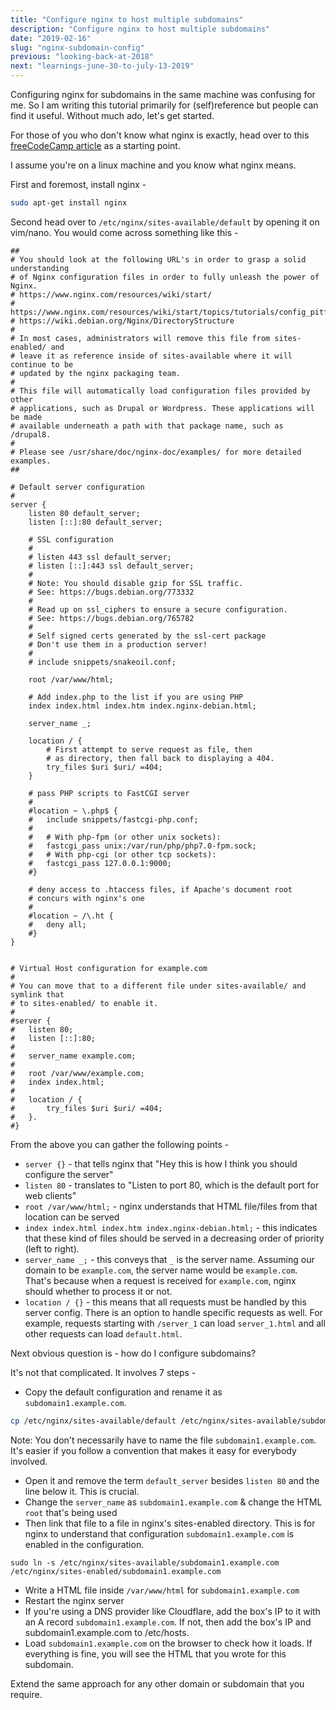```yaml
---
title: "Configure nginx to host multiple subdomains"
description: "Configure nginx to host multiple subdomains"
date: "2019-02-16"
slug: "nginx-subdomain-config"
previous: "looking-back-at-2018"
next: "learnings-june-30-to-july-13-2019"
---
```

Configuring nginx for subdomains in the same machine was confusing for me. So I am writing this tutorial primarily for (self)reference but people can find it useful. Without much ado, let's get started.

For those of you who don't know what nginx is exactly, head over to this [freeCodeCamp article](https://medium.freecodecamp.org/an-introduction-to-nginx-for-developers-62179b6a458f) as a starting point.

I assume you're on a linux machine and you know what nginx means.

First and foremost, install nginx -
```bash
sudo apt-get install nginx
```

Second head over to `/etc/nginx/sites-available/default` by opening it on vim/nano. You would come across something like this - 

```
##
# You should look at the following URL's in order to grasp a solid understanding
# of Nginx configuration files in order to fully unleash the power of Nginx.
# https://www.nginx.com/resources/wiki/start/
# https://www.nginx.com/resources/wiki/start/topics/tutorials/config_pitfalls/
# https://wiki.debian.org/Nginx/DirectoryStructure
#
# In most cases, administrators will remove this file from sites-enabled/ and
# leave it as reference inside of sites-available where it will continue to be
# updated by the nginx packaging team.
#
# This file will automatically load configuration files provided by other
# applications, such as Drupal or Wordpress. These applications will be made
# available underneath a path with that package name, such as /drupal8.
#
# Please see /usr/share/doc/nginx-doc/examples/ for more detailed examples.
##

# Default server configuration
#
server {
    listen 80 default_server;
    listen [::]:80 default_server;

    # SSL configuration
    #
    # listen 443 ssl default_server;
    # listen [::]:443 ssl default_server;
    #
    # Note: You should disable gzip for SSL traffic.
    # See: https://bugs.debian.org/773332
    #
    # Read up on ssl_ciphers to ensure a secure configuration.
    # See: https://bugs.debian.org/765782
    #
    # Self signed certs generated by the ssl-cert package
    # Don't use them in a production server!
    #
    # include snippets/snakeoil.conf;

    root /var/www/html;

    # Add index.php to the list if you are using PHP
    index index.html index.htm index.nginx-debian.html;

    server_name _;

    location / {
        # First attempt to serve request as file, then
        # as directory, then fall back to displaying a 404.
        try_files $uri $uri/ =404;
    }

    # pass PHP scripts to FastCGI server
    #
    #location ~ \.php$ {
    #   include snippets/fastcgi-php.conf;
    #
    #   # With php-fpm (or other unix sockets):
    #   fastcgi_pass unix:/var/run/php/php7.0-fpm.sock;
    #   # With php-cgi (or other tcp sockets):
    #   fastcgi_pass 127.0.0.1:9000;
    #}

    # deny access to .htaccess files, if Apache's document root
    # concurs with nginx's one
    #
    #location ~ /\.ht {
    #   deny all;
    #}
}


# Virtual Host configuration for example.com
#
# You can move that to a different file under sites-available/ and symlink that
# to sites-enabled/ to enable it.
#
#server {
#   listen 80;
#   listen [::]:80;
#
#   server_name example.com;
#
#   root /var/www/example.com;
#   index index.html;
#
#   location / {
#       try_files $uri $uri/ =404;
#   }.
#}
```

From the above you can gather the following points - 
* `server {}` - that tells nginx that "Hey this is how I think you should configure the server"
* `listen 80` - translates to "Listen to port 80, which is the default port for web clients"
* `root /var/www/html;` - nginx understands that HTML file/files from that location can be served
* `index index.html index.htm index.nginx-debian.html;` - this indicates that these kind of files should be served in a decreasing order of priority (left to right).
* `server_name _;` - this conveys that `_` is the server name. Assuming our domain to be `example.com`, the server name would be `example.com`. That's because when a request is received for `example.com`, nginx should whether to process it or not.
* `location / {}` - this means that all requests must be handled by this server config. There is an option to handle specific requests as well. For example, requests starting with `/server_1` can load `server_1.html` and all other requests can load `default.html`.

Next obvious question is - how do I configure subdomains?

It's not that complicated. It involves 7 steps - 

* Copy the default configuration and rename it as `subdomain1.example.com`.
```bash
cp /etc/nginx/sites-available/default /etc/nginx/sites-available/subdomain1.example.com
```

Note: You don't necessarily have to name the file `subdomain1.example.com`. It's easier if you follow a convention that makes it easy for everybody involved.

* Open it and remove the term `default_server` besides `listen 80` and the line below it. This is crucial.
* Change the `server_name` as `subdomain1.example.com` & change the HTML `root` that's being used
* Then link that file to a file in nginx's sites-enabled directory. This is for nginx to understand that configuration `subdomain1.example.com` is enabled in the configuration.
```
sudo ln -s /etc/nginx/sites-available/subdomain1.example.com /etc/nginx/sites-enabled/subdomain1.example.com
```
* Write a HTML file inside `/var/www/html` for `subdomain1.example.com`
* Restart the nginx server
* If you're using a DNS provider like Cloudflare, add the box's IP to it with an A record `subdomain1.example.com`. If not, then add the box's IP and subdomain1.example.com to /etc/hosts.
* Load `subdomain1.example.com` on the browser to check how it loads. If everything is fine, you will see the HTML that you wrote for this subdomain.

Extend the same approach for any other domain or subdomain that you require.
